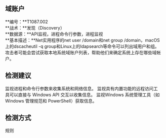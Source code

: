 ## 域账户  
**编号：**T1087.002  
**战术：**发现（Discovery）  
**数据源：**API监视，进程命令行参数，进程监视  
**基本描述：**Net实用程序的net user /domain和net group /domain，macOS上的dscacheutil -q group和Linux上的ldapsearch等命令可以列出域用户和组。
攻击者可能会尝试获取本地系统域账户列表，帮助他们来确定系统上存在哪些域帐户。  
## 检测建议  
监视进程和命令行参数来收集系统和网络信息。
监视具有内置功能的远程访问工具可以直接与 Windows API 交互以收集信息。
监视Windows 系统管理工具（如 Windows 管理规范和 PowerShell）获取信息。  
## 检测方式  
规则